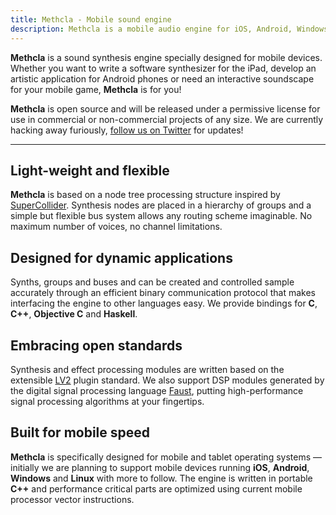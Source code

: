```yaml
---
title: Methcla - Mobile sound engine
description: Methcla is a mobile audio engine for iOS, Android, Windows and Linux.
---
```

**Methcla** is a sound synthesis engine specially designed for mobile devices. Whether you want to write a software synthesizer for the iPad, develop an artistic application for Android phones or need an interactive soundscape for your mobile game, **Methcla** is for you!

**Methcla** is open source and will be released under a permissive license for use in commercial or non-commercial projects of any size. We are currently hacking away furiously, [follow us on Twitter](http://twitter.com/methcla) for updates!

<!-- Developed by [Stefan Kersten](http://twitter.com/kaoskorobase), longtime open source contributor ([SuperCollider](), [Faust]()) and one of the creators of the [PLAY](http://www.soundsonline.com/PLAY) sample engine, **Methcla** is the audio backend for our soundscape creation platform [hearhear.me](http://hearhear.me)
 -->

<hr>

## Light-weight and flexible

**Methcla** is based on a node tree processing structure inspired by [SuperCollider](http://supercollider.sourceforge.net). Synthesis nodes are placed in a hierarchy of groups and a simple but flexible bus system allows any routing scheme imaginable. No maximum number of voices, no channel limitations.

## Designed for dynamic applications

Synths, groups and buses and can be created and controlled sample accurately through an efficient binary communication protocol that makes interfacing the engine to other languages easy. We provide bindings for **C**, **C++**, **Objective C** and **Haskell**.

## Embracing open standards

Synthesis and effect processing modules are written based on the extensible [LV2](http://lv2plug.in) plugin standard. We also support DSP modules generated by the digital signal processing language [Faust](http://faust.grame.fr/), putting high-performance signal processing algorithms at your fingertips.

## Built for mobile speed

**Methcla** is specifically designed for mobile and tablet operating systems &mdash; initially we are planning to support mobile devices running **iOS**, **Android**, **Windows** and **Linux** with more to follow. The engine is written in portable **C++** and performance critical parts are optimized using current mobile processor vector instructions.
